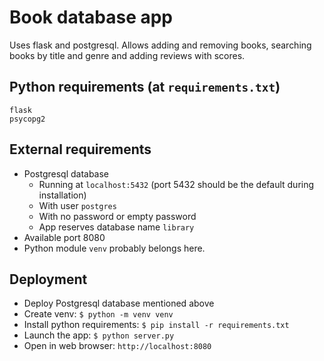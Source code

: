 # Book database app

Uses flask and postgresql.
Allows adding and removing books, searching books by title and genre and adding reviews with scores.

## Python requirements (at `requirements.txt`)

```
flask
psycopg2
```

## External requirements

- Postgresql database
  - Running at `localhost:5432` (port 5432 should be the default during installation)
  - With user `postgres`
  - With no password or empty password
  - App reserves database name `library`
- Available port 8080
- Python module `venv` probably belongs here.

## Deployment

- Deploy Postgresql database mentioned above
- Create venv: `$ python -m venv venv`
- Install python requirements: `$ pip install -r requirements.txt`
- Launch the app: `$ python server.py`
- Open in web browser: `http://localhost:8080`

